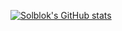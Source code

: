 [![Solblok's GitHub stats](https://github-readme-stats.vercel.app/api?username=solblok)](https://github.com/solblok/github-readme-stats)
